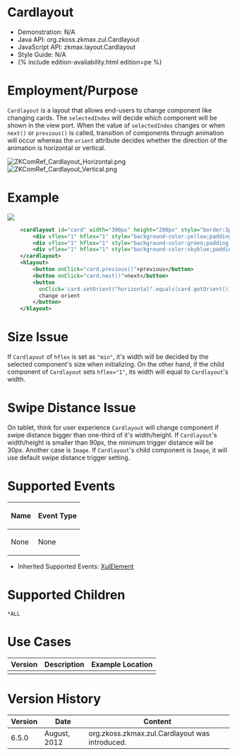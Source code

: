 

# Cardlayout

- Demonstration: N/A
- Java API: <javadoc>org.zkoss.zkmax.zul.Cardlayout</javadoc>
- JavaScript API:
  <javadoc directory="jsdoc">zkmax.layout.Cardlayout</javadoc>
- Style Guide: N/A
- {% include edition-availability.html edition=pe %}

# Employment/Purpose

`Cardlayout` is a layout that allows end-users to change component like
changing cards. The `selectedIndex` will decide which component will be
shown in the view port. When the value of `selectedIndex` changes or
when `next()` or `previous()` is called, transition of components
through animation will occur whereas the `orient` attribute decides
whether the direction of the animation is horizontal or vertical.

![](ZKComRef_Cardlayout_Horizontal.png "ZKComRef_Cardlayout_Horizontal.png")
![](ZKComRef_Cardlayout_Vertical.png "ZKComRef_Cardlayout_Vertical.png")

# Example

![](cardlayout.gif)

``` xml
    <cardlayout id="card" width="300px" height="200px" style="border:3px solid orange" selectedIndex="1">
        <div vflex="1" hflex="1" style="background-color:yellow;padding:20px">card 1</div>
        <div vflex="1" hflex="1" style="background-color:green;padding:20px">card 2</div>
        <div vflex="1" hflex="1" style="background-color:skyblue;padding:20px">card 3</div>
    </cardlayout>
    <hlayout>
        <button onClick="card.previous()">previous</button>
        <button onClick="card.next()">next</button>
        <button 
          onClick='card.setOrient("horizontal".equals(card.getOrient()) ? "vertical" : "horizontal")'>
          change orient
        </button>
    </hlayout>
```

# Size Issue

If `Cardlayout` of `hflex` is set as `"min"`, it's width will be decided
by the selected component's size when initializing. On the other hand,
if the child component of `Cardlayout` sets `hflex="1"`, its width will
equal to `Cardlayout`'s width.

# Swipe Distance Issue

On tablet, think for user experience `Cardlayout` will change component
if swipe distance bigger than one-third of it's width/height. If
`Cardlayout`'s width/height is smaller than 90px, the minimum trigger
distance will be 30px. Another case is `Image`. If `Cardlayout`'s child
component is `Image`, it will use default swipe distance trigger
setting.

# Supported Events

<table>
<thead>
<tr class="header">
<th><center>
<p>Name</p>
</center></th>
<th><center>
<p>Event Type</p>
</center></th>
</tr>
</thead>
<tbody>
<tr class="odd">
<td><p>None</p></td>
<td><p>None</p></td>
</tr>
</tbody>
</table>

- Inherited Supported Events: [
  XulElement](ZK_Component_Reference/Base_Components/XulElement#Supported_Events)

# Supported Children

`*ALL`

# Use Cases

| Version | Description | Example Location |
|---------|-------------|------------------|
|         |             |                  |

# Version History



| Version | Date         | Content                                                           |
|---------|--------------|-------------------------------------------------------------------|
| 6.5.0   | August, 2012 | <javadoc>org.zkoss.zkmax.zul.Cardlayout</javadoc> was introduced. |


